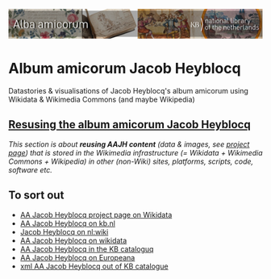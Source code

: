 ![Alba banner](../../banners/AlbaAmicorumKB_BannerWikimedia_EN.jpg)

# Album amicorum Jacob Heyblocq
Datastories & visualisations of Jacob Heyblocq's album amicorum using Wikidata & Wikimedia Commons (and maybe Wikipedia)

## [Resusing the album amicorum Jacob Heyblocq](https://kbnlwikimedia.github.io/Alba-Amicorum/alba/AA-Jacob-Heyblocq/reuse/)
*This section is about **reusing AAJH content** (data & images, see [project page](https://www.wikidata.org/wiki/Wikidata:WikiProject_Alba_amicorum_National_Library_of_the_Netherlands/Jacob_Heyblocq)) that is stored in the Wikimedia infrastructure (= Wikidata + Wikimedia Commons + Wikipedia) in other (non-Wiki) sites, platforms, scripts, code, software etc.*


## To sort out

* [AA Jacob Heyblocq project page on Wikidata](https://www.wikidata.org/wiki/Wikidata:WikiProject_Alba_amicorum/Jacob_Heyblocq)
* [AA Jacob Heyblocq on kb.nl](https://www.kb.nl/themas/vriendenboeken/verwoede-verzamelaars/jacob-heyblocqs-vriendenboek)
* [Jacob Heyblocq on nl:wiki](https://nl.wikipedia.org/wiki/Jacobus_Heiblocq)
* [AA Jacob Heyblocq on wikidata](https://www.wikidata.org/wiki/Q72752496)
* [AA Jacob Heyblocq in the KB cataloguq](http://services.kb.nl/mdo/oai?verb=GetRecord&identifier=PPN:31102386X)
* [AA Jacob Heyblocq on Europeana](https://www.europeana.eu/portal/nl/search?q=europeana_collectionName%3A(92065_Ag_EU_TEL_a0445_ETravel)&qf%5B%5D=heyblocq&view=grid)
* [xml AA Jacob Heyblocq out of KB catalogue](http://jsru.kb.nl/sru?version=1.2&operation=searchRetrieve&x-collection=GGC&query=heyblocq&recordSchema=dcx&startRecord=1&maximumRecords=1000)
